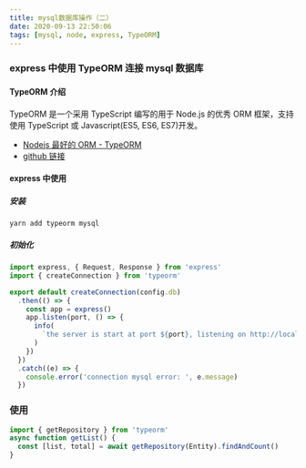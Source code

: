 ```yaml
---
title: mysql数据库操作（二）
date: 2020-09-13 22:50:06
tags: [mysql, node, express, TypeORM]
---
```


### express 中使用 TypeORM 连接 mysql 数据库

#### TypeORM 介绍

TypeORM 是一个采用 TypeScript 编写的用于 Node.js 的优秀 ORM 框架，支持使用 TypeScript 或 Javascript(ES5, ES6, ES7)开发。

- [Nodejs 最好的 ORM - TypeORM](https://cloud.tencent.com/developer/article/1012625)
- [github 链接](https://github.com/typeorm/typeorm)

#### express 中使用

##### 安装

`yarn add typeorm mysql`

##### 初始化

```ts
import express, { Request, Response } from 'express'
import { createConnection } from 'typeorm'

export default createConnection(config.db)
  .then(() => {
    const app = express()
    app.listen(port, () => {
      info(
        `the server is start at port ${port}, listening on http://localhost:${port}`
      )
    })
  })
  .catch((e) => {
    console.error('connection mysql error: ', e.message)
  })
```

### 使用

```ts
import { getRepository } from 'typeorm'
async function getList() {
  const [list, total] = await getRepository(Entity).findAndCount()
}
```
